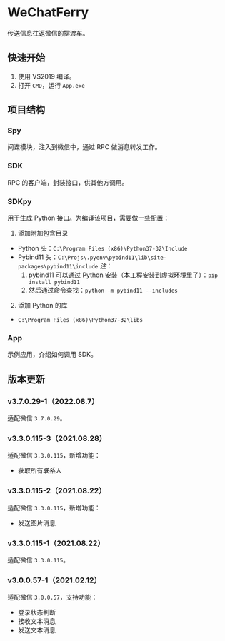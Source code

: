 # WeChatFerry
传送信息往返微信的摆渡车。

## 快速开始
1. 使用 VS2019 编译。
2. 打开 `CMD`，运行 `App.exe`

## 项目结构
### Spy
间谍模块，注入到微信中，通过 RPC 做消息转发工作。

### SDK
RPC 的客户端，封装接口，供其他方调用。

### SDKpy
用于生成 Python 接口。为编译该项目，需要做一些配置：
1. 添加附加包含目录
* Python 头：`C:\Program Files (x86)\Python37-32\Include`
* Pybind11 头：`C:\Projs\.pyenv\pybind11\lib\site-packages\pybind11\include`
*注*：
    1. pybind11 可以通过 Python 安装（本工程安装到虚拟环境里了）：`pip install pybind11`
    2. 然后通过命令查找：`python -m pybind11 --includes`

2. 添加 Python 的库
* `C:\Program Files (x86)\Python37-32\libs`

### App
示例应用，介绍如何调用 SDK。

## 版本更新
### v3.7.0.29-1（2022.08.7）
适配微信 `3.7.0.29`。

### v3.3.0.115-3（2021.08.28）
适配微信 `3.3.0.115`，新增功能：
* 获取所有联系人

### v3.3.0.115-2（2021.08.22）
适配微信 `3.3.0.115`，新增功能：
* 发送图片消息

### v3.3.0.115-1（2021.08.22）
适配微信 `3.3.0.115`。

### v3.0.0.57-1（2021.02.12）
适配微信 `3.0.0.57`，支持功能：
* 登录状态判断
* 接收文本消息
* 发送文本消息
